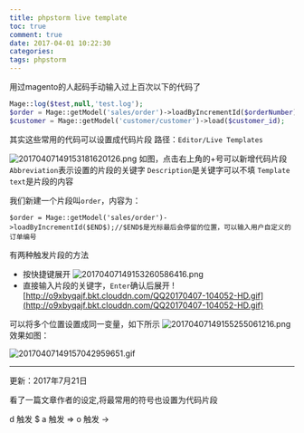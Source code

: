 ```yaml
---
title: phpstorm live template
toc: true
comment: true
date: 2017-04-01 10:22:30
categories:
tags: phpstorm
---
```







<!--more-->


用过magento的人起码手动输入过上百次以下的代码了
``` php
Mage::log($test,null,'test.log');
$order = Mage::getModel('sales/order')->loadByIncrementId($orderNumber);
$customer = Mage::getModel('customer/customer')->load($customer_id);
```

其实这些常用的代码可以设置成代码片段
路径：`Editor/Live Templates`

![20170407149153181620126.png](http://o9xbyqajf.bkt.clouddn.com/20170407149153181620126.png)
如图，点击右上角的+号可以新增代码片段
`Abbreviation`表示设置的片段的关键字
`Description`是关键字可以不填
`Template text`是片段的内容

我们新建一个片段叫`order`，内容为：

```
$order = Mage::getModel('sales/order')->loadByIncrementId($END$);//$END$是光标最后会停留的位置，可以输入用户自定义的订单编号
```

有两种触发片段的方法

- 按快捷键展开
 ![20170407149153260586416.png](http://o9xbyqajf.bkt.clouddn.com/20170407149153260586416.png)
- 直接输入片段的关键字，`Enter`确认后展开
![http://o9xbyqajf.bkt.clouddn.com/QQ20170407-104052-HD.gif](http://o9xbyqajf.bkt.clouddn.com/QQ20170407-104052-HD.gif)


可以将多个位置设置成同一变量，如下所示
![20170407149155255061216.png](http://o9xbyqajf.bkt.clouddn.com/20170407149155255061216.png)
效果如图：

![20170407149157042959651.gif](http://o9xbyqajf.bkt.clouddn.com/20170407149157042959651.gif)



---
更新：2017年7月21日

看了一篇文章作者的设定,将最常用的符号也设置为代码片段

d  触发 $
a  触发 =>
o  触发 ->
